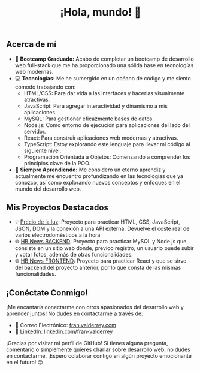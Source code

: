 <!DOCTYPE html>
<html lang="es">
<head>
    <meta charset="UTF-8">
    <meta name="viewport" content="width=device-width, initial-scale=1.0">
    <title>Mi Perfil de GitHub</title>
</head>
<body>
    <header>
        <h1>¡Hola, mundo! 👋</h1>
    </header>
    <section>
        <h2>Acerca de mí</h2>
        <ul>
            <li>🚀 <strong>Bootcamp Graduado:</strong> Acabo de completar un bootcamp de desarrollo web full-stack que me ha proporcionado una sólida base en tecnologías web modernas.</li>
            <li>💻 <strong>Tecnologías:</strong> Me he sumergido en un océano de código y me siento cómodo trabajando con:
                <ul>
                    <li>HTML/CSS: Para dar vida a las interfaces y hacerlas visualmente atractivas.</li>
                    <li>JavaScript: Para agregar interactividad y dinamismo a mis aplicaciones.</li>
                    <li>MySQL: Para gestionar eficazmente bases de datos.</li>
                    <li>Node.js: Como entorno de ejecución para aplicaciones del lado del servidor.</li>
                    <li>React: Para construir aplicaciones web modernas y atractivas.</li>
                    <li>TypeScript: Estoy explorando este lenguaje para llevar mi código al siguiente nivel.</li>
                    <li>Programación Orientada a Objetos: Comenzando a comprender los principios clave de la POO.</li>
                </ul>
            </li>
            <li>🌱 <strong>Siempre Aprendiendo:</strong> Me considero un eterno aprendiz y actualmente me encuentro profundizando en las tecnologías que ya conozco, así como explorando nuevos conceptos y enfoques en el mundo del desarrollo web.</li>
        </ul>
    </section>
    <section>
        <h2>Mis Proyectos Destacados</h2>
        <ul>
            <li>💡 <a href="https://github.com/FranValderrey/Proyecto-precio-luz">Precio de la luz</a>: Proyecto para practicar HTML, CSS, JavaScript, JSON, DOM y la conexión a una API externa. Devuelve el coste real de varios electrodomésticos a la hora</li>
            <li>🌐 <a href="https://github.com/FranValderrey/HB-News-BACKEND">HB News BACKEND</a>: Proyecto para practicar MySQL y Node.js que consiste en un sitio web donde, previoo registro, un usuario puede subir y votar fotos, además de otras funcionalidades.</li>
            <li>🌐 <a href="https://github.com/FranValderrey/HB-News-FRONTEND">HB News FRONTEND</a>: Proyecto para practicar React y que se sirve del backend del proyecto anterior, por lo que consta de las mismas funcionalidades.</li>
        </ul>
    </section>
    <section>
        <h2>¡Conéctate Conmigo!</h2>
        <p>¡Me encantaría conectarme con otros apasionados del desarrollo web y aprender juntos! No dudes en contactarme a través de:</p>
        <ul>
            <li>📧 Correo Electrónico: <a href="fran.valderrey@gmail.com">fran.valderrey.com</a></li>
            <li>💬 LinkedIn: <a href="https://www.linkedin.com/in/fran-valderrey/">linkedin.com/fran-valderrey</a></li>
        </ul>
    </section>
    <footer>
        <p>¡Gracias por visitar mi perfil de GitHub! Si tienes alguna pregunta, comentario o simplemente quieres charlar sobre desarrollo web, no dudes en contactarme. ¡Espero colaborar contigo en algún proyecto emocionante en el futuro! 😊</p>
    </footer>
</body>
</html>

